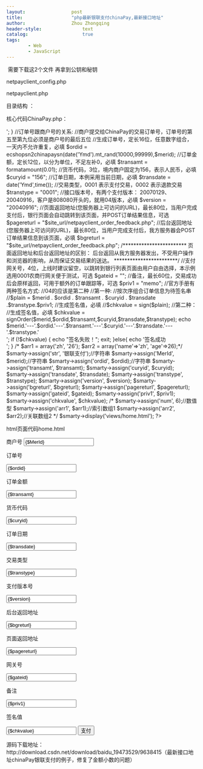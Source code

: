 ```yaml
---
layout:					post
title:					"php最新银联支付chinaPay,最新接口地址"
author:					Zhou Zhongqing
header-style:				text
catalog:					true
tags:
		- Web
		- JavaScript
---
```

​
需要下载这2个文件 再拿到公钥和秘钥

netpayclient_config.php

netpayclient.php



目录结构 ：



核心代码ChinaPay.php：

<?php

header('Content-type: text/html; charset=gbk');
include_once ("./chinaPay/netpayclient_config.php");
require_once ('./lib/SmartyLoad.php');
//加载 netpayclient 组件
include_once ("./chinaPay/netpayclient.php");
require_once ("./chinaPay/functions.php");

//导入私钥文件, 返回值即为您的商户号，长度15位
$merid = buildKey('D:\fileStore\tzusr\chinapay\MerPrK.key');

if(!$merid) {
    echo "导入私钥文件失败！";
    exit;
}else{
    echo 'success'.$merid.'<br/>';
}


//订单号跟商户号的关系:
//商户提交给ChinaPay的交易订单号，订单号的第五至第九位必须是商户号的最后五位

//生成订单号，定长16位，任意数字组合，一天内不允许重复，必填
$ordid = ecshopsn2chinapaysn(date('Ymd').mt_rand(10000,99999),$merid);
//订单金额，定长12位，以分为单位，不足左补0，必填
$transamt = formatamount(0.01);



//货币代码，3位，境内商户固定为156，表示人民币，必填
$curyid = "156";

//订单日期，本例采用当前日期，必填
$transdate = date('Ymd',time());
//交易类型，0001 表示支付交易，0002 表示退款交易
$transtype = "0001";
//接口版本号，有两个支付版本： 20070129、20040916，客户是808080开头的，就用04版本，必填
$version = "20040916";
//页面返回地址(您服务器上可访问的URL)，最长80位，当用户完成支付后，银行页面会自动跳转到该页面，并POST订单结果信息，可选
$pagereturl = "$site_url/netpayclient_order_feedback.php";
//后台返回地址(您服务器上可访问的URL)，最长80位，当用户完成支付后，我方服务器会POST订单结果信息到该页面，必填
$bgreturl = "$site_url/netpayclient_order_feedback.php";


/************************
 页面返回地址和后台返回地址的区别：
 后台返回从我方服务器发出，不受用户操作和浏览器的影响，从而保证交易结果的送达。
 ************************/

//支付网关号，4位，上线时建议留空，以跳转到银行列表页面由用户自由选择，本示例选用0001农商行网关便于测试，可选
$gateid = "";
//备注，最长60位，交易成功后会原样返回，可用于额外的订单跟踪等，可选
$priv1 = "memo";
//官方手册有两种签名方式:
//04的应该是第二种

//第一种:
//按次序组合订单信息为待签名串
//$plain = $merid . $ordid . $transamt . $curyid . $transdate .$transtype.$priv1;

//生成签名值，必填
//$chkvalue = sign($plain);

//第二种：
//生成签名值，必填

$chkvalue = signOrder($merid,$ordid,$transamt,$curyid,$transdate,$transtype);
echo $merid.'---'.$ordid.'---'.$transamt.'---'.$curyid.'---'.$transdate.'---'.$transtype.'<br/>';



if (!$chkvalue) {
    echo "签名失败！";
    exit;
}else{
    echo '签名成功<br/>';
}



 

/* $arr1 = array('zh', '26');
$arr2 = array('name'=>'zh', 'age'=>26);*/
$smarty->assign('str', '银联支付');//字符串
$smarty->assign('MerId', $merid);//字符串
$smarty->assign('ordid', $ordid);//字符串
$smarty->assign('transamt', $transamt);
$smarty->assign('curyid', $curyid);
$smarty->assign('transdate', $transdate);
$smarty->assign('transtype', $transtype);
$smarty->assign('version', $version);
$smarty->assign('bgreturl', $bgreturl);
$smarty->assign('pagereturl', $pagereturl);
$smarty->assign('gateid', $gateid);
$smarty->assign('priv1', $priv1);
$smarty->assign('chkvalue', $chkvalue);


/* $smarty->assign('num', 6);//数值型
$smarty->assign('arr1', $arr1);//索引数组1
$smarty->assign('arr2', $arr2);//关联数组2 */
$smarty->display('views/home.html'); 
?>

html页面代码home.html

<form action="https://payment.chinapay.com/CTITS/payment/TransGet" method="post" target="_blank">
<label>商户号</label>

<input type="text" name="MerId" value="{$MerId}" />

<label>订单号</label>

<input type="text" name="OrdId" value="{$ordid}" />

<label>订单金额</label>

<input type="text" name="TransAmt" value="{$transamt}" />

<label>货币代码</label>

<input type="text" name="CuryId" value="{$curyid}" />

<label>订单日期</label>

<input type="text" name="TransDate" value="{$transdate}" />

<label>交易类型</label>

<input type="text" name="TransType" value="{$transtype}" />

<label>支付版本号</label>

<input type="text" name="Version" value="{$version}" />

<label>后台返回地址</label>

<input type="text" name="BgRetUrl" value="{$bgreturl}"/>

<label>页面返回地址</label>

<input type="text" name="PageRetUrl" value="{$pagereturl}"/>

<label>网关号</label>

<input type="text" name="GateId" value="{$gateid}"/>

<label>备注</label>

<input type="text" name="Priv1" value="{$priv1}" />

<label>签名值</label>

<input type="text" name="ChkValue" value="{$chkvalue}" />

<input type="submit" value="支付">
</form>
源码下载地址：http://download.csdn.net/download/baidu_19473529/9638415（最新接口地址chinaPay银联支付的例子，修复了金额小数的问题）



​